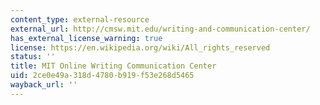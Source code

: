 ```yaml
---
content_type: external-resource
external_url: http://cmsw.mit.edu/writing-and-communication-center/
has_external_license_warning: true
license: https://en.wikipedia.org/wiki/All_rights_reserved
status: ''
title: MIT Online Writing Communication Center
uid: 2ce0e49a-318d-4780-b919-f53e268d5465
wayback_url: ''
---
```


